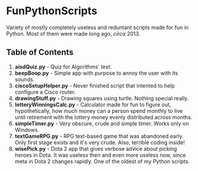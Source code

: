 # FunPythonScripts
Variety of mostly completely useless and reduntant scripts made for fun in Python. Most of them were made long ago, *circa* 2013.

## Table of Contents
1. **aisdQuiz.py** - Quiz for Algorithms' test.
1. **beepBoop.py** - Simple app with purpose to annoy the user with its sounds.
2. **ciscoSetupHelper.py** - Never finished script that intented to help configure a Cisco router.
3. **drawingStuff.py** - Drawing squares using turtle. Nothing special really.
3. **lotteryWinningsCalc.py** - Calculator made for fun to figure out, hypothetically, how much money can a person spend monthly to live until retirement with the lottery money evenly distributed across months.
3. **simpleTimer.py** - Very obscure, crude and simple timer. Works only on Windows.
4. **textGameRPG.py** - RPG text-based game that was abandoned early. Only first stage exists and it's very crude. Also, terrible coding inside!
5. **wisePick.py** - Dota 2 app that gives verbose advice about picking heroes in Dota. It was useless then and even more useless now, since meta in Dota 2 changes rapidly. One of the oldest of my Python scripts.
